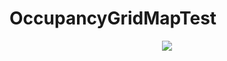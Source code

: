 ﻿# OccupancyGridMapTest
 <p align="center">
<img src ="![OccupancyGridMapTest](https://github.com/JooHyoSeok/OccupancyGridMapTest/assets/78341352/979bd892-86d2-4a52-84c1-697f170b0499)">
 </p>
